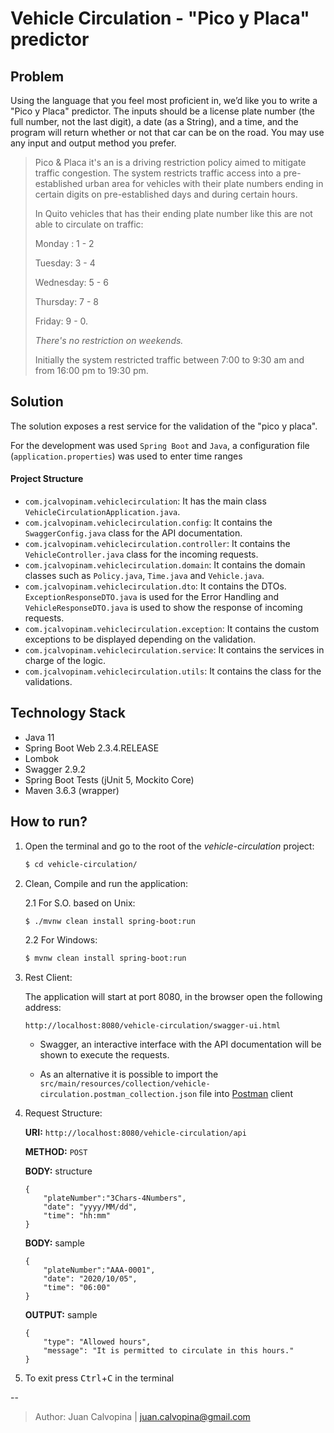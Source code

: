 # Vehicle Circulation - "Pico y Placa" predictor

## Problem
Using the language that you feel most proficient in, we’d like you to write a "Pico y Placa" predictor. The inputs should be a license plate number (the full number, not the last digit), a date (as a String), and a time, and the program will return whether or not that car can be on the road. You may use any input and output method you prefer.

>Pico & Placa it's an is a driving restriction policy aimed to mitigate traffic congestion. The system restricts traffic access into a pre-established urban area for vehicles with their plate numbers ending in certain digits on pre-established days and during certain hours.
>
>In Quito vehicles that has their ending plate number like this are not able to circulate on traffic:
>
>Monday : 1 - 2 
>
>Tuesday: 3 - 4
>
>Wednesday: 5 - 6
>
>Thursday: 7 - 8 
>
>Friday: 9 - 0. 
>
>*There's no restriction on weekends.* 
>
>Initially the system restricted traffic between 7:00 to 9:30 am and from 16:00 pm to 19:30 pm.

## Solution
The solution exposes a rest service for the validation of the "pico y placa".

For the development was used `Spring Boot` and `Java`, a configuration file (`application.properties`) was used to enter time ranges

#### Project Structure

* `com.jcalvopinam.vehiclecirculation`: It has the main class `VehicleCirculationApplication.java`.
* `com.jcalvopinam.vehiclecirculation.config`: It contains the `SwaggerConfig.java` class for the API documentation.
* `com.jcalvopinam.vehiclecirculation.controller`: It contains the `VehicleController.java` class for the incoming requests.
* `com.jcalvopinam.vehiclecirculation.domain`: It contains the domain classes such as `Policy.java`, `Time.java` and `Vehicle.java`.
* `com.jcalvopinam.vehiclecirculation.dto`: It contains the DTOs. `ExceptionResponseDTO.java` is used for the Error Handling and `VehicleResponseDTO.java` is used to show the response of incoming requests.
* `com.jcalvopinam.vehiclecirculation.exception`: It contains the custom exceptions to be displayed depending on the validation.
* `com.jcalvopinam.vehiclecirculation.service`: It contains the services in charge of the logic.
* `com.jcalvopinam.vehiclecirculation.utils`: It contains the class for the validations.

## Technology Stack
* Java 11
* Spring Boot Web 2.3.4.RELEASE
* Lombok
* Swagger 2.9.2
* Spring Boot Tests (jUnit 5, Mockito Core)
* Maven 3.6.3 (wrapper)

## How to run?

1. Open the terminal and go to the root of the *vehicle-circulation* project:
    ```sh
    $ cd vehicle-circulation/
    ```

2. Clean, Compile and run the application:

    2.1 For S.O. based on Unix:
    ```sh
    $ ./mvnw clean install spring-boot:run
    ```

    2.2 For Windows:
    ```sh
    $ mvnw clean install spring-boot:run
    ```

3. Rest Client:

    The application will start at port 8080, in the browser open the following address:

    ```
    http://localhost:8080/vehicle-circulation/swagger-ui.html
    ```

    * Swagger, an interactive interface with the API documentation will be shown to execute the requests.
    
    * As an alternative it is possible to import the `src/main/resources/collection/vehicle-circulation.postman_collection.json` file into [Postman](https://www.postman.com/downloads/) client

4. Request Structure:

    **URI:** `http://localhost:8080/vehicle-circulation/api`
    
    **METHOD:** `POST`
    
    **BODY:** structure
    ```
    {
        "plateNumber":"3Chars-4Numbers",
        "date": "yyyy/MM/dd",
        "time": "hh:mm"
    }
    ```
    
    **BODY:** sample
    ```
    {
        "plateNumber":"AAA-0001",
        "date": "2020/10/05",
        "time": "06:00"
    }
    ```

    **OUTPUT:** sample
    ```
    {
        "type": "Allowed hours",
        "message": "It is permitted to circulate in this hours."
    }
    ```

4. To exit press <kbd>Ctrl</kbd>+<kbd>C</kbd> in the terminal

--
> Author:
> Juan Calvopina | <juan.calvopina@gmail.com>
